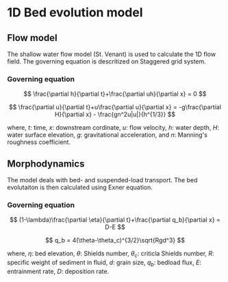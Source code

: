 # 1D Bed evolution model

## Flow model

The shallow water flow model (St. Venant) is used to calculate the 1D flow field. The governing equation is descritized on Staggered grid system.

### Governing equation

$$
\frac{\partial h}{\partial t}+\frac{\partial uh}{\partial x} = 0
$$

$$
\frac{\partial u}{\partial t}+u\frac{\partial u}{\partial x} = -g\frac{\partial H}{\partial x} - \frac{gn^2u|u|}{h^{1/3}}
$$

where, $t$: time, $x$: downstream cordinate, $u$: flow velocity, $h$: water depth, $H$: water surface elevation, $g$: gravitational acceleration, and $n$: Manning's roughness coefficient.

## Morphodynamics

The model deals with bed- and suspended-load transport. The bed evolutaiton is then calculated using Exner equation.

### Governing equation

$$
(1-\lambda)\frac{\partial \eta}{\partial t}+\frac{\partial q_b}{\partial x} = D-E
$$

$$
q_b = 4(\theta-\theta_c)^{3/2}\sqrt{Rgd^3}
$$

where, $\eta$: bed elevation, $\theta$: Shields number, $\theta_c$: criticla Shields number, $R$: specific weight of sediment in fluid, $d$: grain size, $q_b$: bedload flux, $E$: entrainment rate, $D$: deposition rate.
